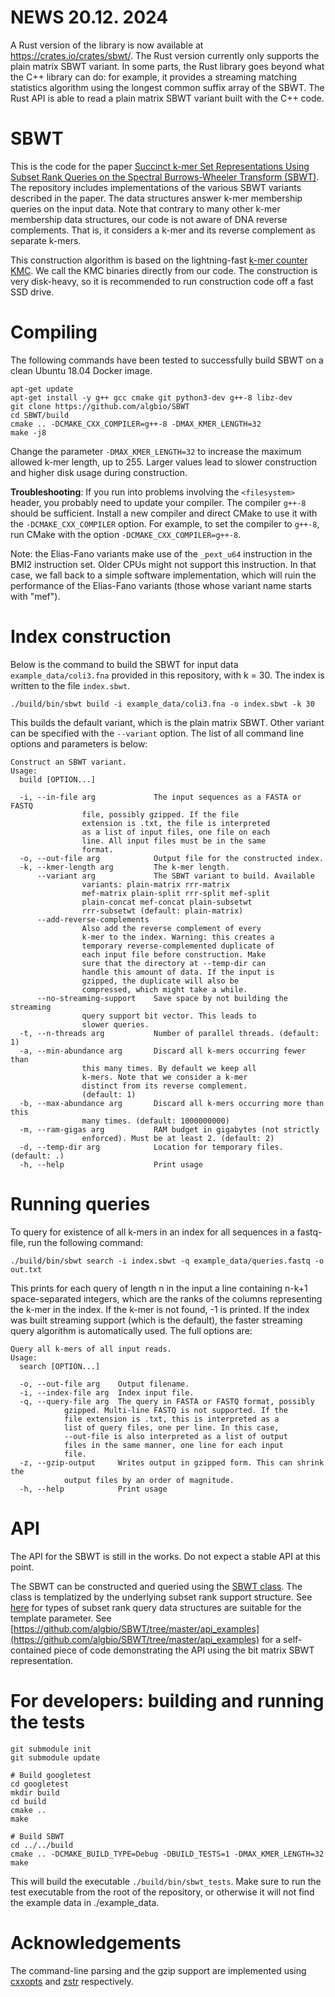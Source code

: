 # NEWS 20.12. 2024

A Rust version of the library is now available at https://crates.io/crates/sbwt/. The Rust version currently only supports the plain matrix SBWT variant. In some parts, the Rust library goes beyond what the C++ library can do: for example, it provides a streaming matching statistics algorithm using the longest common suffix array of the SBWT. The Rust API is able to read a plain matrix SBWT variant built with the C++ code. 

# SBWT

This is the code for the paper [Succinct k-mer Set Representations Using Subset Rank Queries on the Spectral Burrows-Wheeler Transform (SBWT)](https://www.biorxiv.org/content/10.1101/2022.05.19.492613v1). The repository includes implementations of the various SBWT variants described in the paper. The data structures answer k-mer membership queries on the input data. Note that contrary to many other k-mer membership data structures, our code is not aware of DNA reverse complements. That is, it considers a k-mer and its reverse complement as separate k-mers.

This construction algorithm is based on the lightning-fast [k-mer counter KMC](https://github.com/refresh-bio/KMC). We call the KMC binaries directly from our code. The construction is very disk-heavy, so it is recommended to run construction code off a fast SSD drive.

# Compiling

The following commands have been tested to successfully build SBWT on a clean Ubuntu 18.04 Docker image.

```
apt-get update
apt-get install -y g++ gcc cmake git python3-dev g++-8 libz-dev
git clone https://github.com/algbio/SBWT
cd SBWT/build
cmake .. -DCMAKE_CXX_COMPILER=g++-8 -DMAX_KMER_LENGTH=32
make -j8
```

Change the parameter `-DMAX_KMER_LENGTH=32` to increase the maximum allowed k-mer length, up to 255. Larger values lead to slower construction and higher disk usage during construction.

**Troubleshooting**: If you run into problems involving the `<filesystem>` header, you probably need to update your compiler. The compiler `g++-8` should be sufficient. Install a new compiler and direct CMake to use it with the `-DCMAKE_CXX_COMPILER` option. For example, to set the compiler to `g++-8`, run CMake with the option `-DCMAKE_CXX_COMPILER=g++-8`.

Note: the Elias-Fano variants make use of the `_pext_u64` instruction in the BMI2 instruction set. Older CPUs might not support this instruction. In that case, we fall back to a simple software implementation, which will ruin the performance of the Elias-Fano variants (those whose variant name starts with "mef").

# Index construction

Below is the command to build the SBWT for input data `example_data/coli3.fna` provided in this repository, with k = 30. The index is written to the file `index.sbwt`.

```
./build/bin/sbwt build -i example_data/coli3.fna -o index.sbwt -k 30
```

This builds the default variant, which is the plain matrix SBWT. Other variant can be specified with the `--variant` option.
The list of all command line options and parameters is below:

```
Construct an SBWT variant.
Usage:
  build [OPTION...]

  -i, --in-file arg             The input sequences as a FASTA or FASTQ
				file, possibly gzipped. If the file
				extension is .txt, the file is interpreted
				as a list of input files, one file on each
				line. All input files must be in the same
				format.
  -o, --out-file arg            Output file for the constructed index.
  -k, --kmer-length arg         The k-mer length.
      --variant arg             The SBWT variant to build. Available
				variants: plain-matrix rrr-matrix
				mef-matrix plain-split rrr-split mef-split
				plain-concat mef-concat plain-subsetwt
				rrr-subsetwt (default: plain-matrix)
      --add-reverse-complements
				Also add the reverse complement of every
				k-mer to the index. Warning: this creates a
				temporary reverse-complemented duplicate of
				each input file before construction. Make
				sure that the directory at --temp-dir can
				handle this amount of data. If the input is
				gzipped, the duplicate will also be
				compressed, which might take a while.
      --no-streaming-support    Save space by not building the streaming
				query support bit vector. This leads to
				slower queries.
  -t, --n-threads arg           Number of parallel threads. (default: 1)
  -a, --min-abundance arg       Discard all k-mers occurring fewer than
				this many times. By default we keep all
				k-mers. Note that we consider a k-mer
				distinct from its reverse complement.
				(default: 1)
  -b, --max-abundance arg       Discard all k-mers occurring more than this
				many times. (default: 1000000000)
  -m, --ram-gigas arg           RAM budget in gigabytes (not strictly
				enforced). Must be at least 2. (default: 2)
  -d, --temp-dir arg            Location for temporary files. (default: .)
  -h, --help                    Print usage
```

# Running queries

To query for existence of all k-mers in an index for all sequences in a fastq-file, run the following command:

```
./build/bin/sbwt search -i index.sbwt -q example_data/queries.fastq -o out.txt
```

This prints for each query of length n in the input a line containing n-k+1 space-separated integers, which are the ranks of the columns representing the k-mer in the index. If the k-mer is not found, -1 is printed. If the index was built streaming support (which is the default), the faster streaming query algorithm is automatically used. The full options are:

```
Query all k-mers of all input reads.
Usage:
  search [OPTION...]

  -o, --out-file arg    Output filename.
  -i, --index-file arg  Index input file.
  -q, --query-file arg  The query in FASTA or FASTQ format, possibly
			gzipped. Multi-line FASTQ is not supported. If the
			file extension is .txt, this is interpreted as a
			list of query files, one per line. In this case,
			--out-file is also interpreted as a list of output
			files in the same manner, one line for each input
			file.
  -z, --gzip-output     Writes output in gzipped form. This can shrink the
			output files by an order of magnitude.
  -h, --help            Print usage
```

# API

The API for the SBWT is still in the works. Do not expect a stable API at this point.

The SBWT can be constructed and queried using the [SBWT class](https://htmlpreview.github.io/?https://github.com/algbio/SBWT/blob/master/doc/html/classsbwt_1_1SBWT.html). The class is templatized by the underlying subset rank support structure. See [here](https://htmlpreview.github.io/?https://github.com/algbio/SBWT/blob/master/doc/html/variants_8hh_source.html) for types of subset rank query data structures are suitable for the template parameter. See [https://github.com/algbio/SBWT/tree/master/api_examples](https://github.com/algbio/SBWT/tree/master/api_examples) for a self-contained piece of code demonstrating the API using the bit matrix SBWT representation.

# For developers: building and running the tests

```
git submodule init
git submodule update

# Build googletest
cd googletest
mkdir build
cd build
cmake ..
make

# Build SBWT
cd ../../build
cmake .. -DCMAKE_BUILD_TYPE=Debug -DBUILD_TESTS=1 -DMAX_KMER_LENGTH=32
make
```

This will build the executable `./build/bin/sbwt_tests`. Make sure to run the test executable from the root of the repository, or otherwise it will not find the example data in ./example\_data.

# Acknowledgements

The command-line parsing and the gzip support are implemented using [cxxopts](https://github.com/jarro2783/cxxopts) and [zstr](https://github.com/mateidavid/zstr) respectively.
